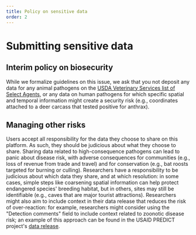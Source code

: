 ```yaml
---
title: Policy on sensitive data
order: 2
---
```


# Submitting sensitive data 

## Interim policy on biosecurity

While we formalize guidelines on this issue, we ask that you not deposit any data for any animal pathogens on the [USDA Veterinary Services list of Select Agents](https://www.selectagents.gov/sat/list.htm), or any data on human pathogens for which specific spatial and temporal information might create a security risk (e.g., coordinates attached to a deer carcass that tested positive for anthrax). 

## Managing other risks

Users accept all responsibility for the data they choose to share on this platform. As such, they should be judicious about what they choose to share. Sharing data related to high-consequence pathogens can lead to panic about disease risk, with adverse consequences for communities (e.g., loss of revenue from trade and travel) and for conservation (e.g., bat roosts targeted for burning or culling). Researchers have a responsibility to be judicious about which data they share, and at which resolution: in some cases, simple steps like coarsening spatial information can help protect endangered species' breeding habitat, but in others, sites may still be identifiable (e.g., caves that are major tourist attractions). Researchers might also aim to include context in their data release that reduces the risk of over-reaction: for example, researchers might consider using the "Detection comments" field to include context related to zoonotic disease risk; an example of this approach can be found in the USAID PREDICT project's [data release](https://data.usaid.gov/Global-Health-Security-in-Development-GHSD-/PREDICT-Emerging-Pandemic-Threats-Project/tqea-hwmr).

